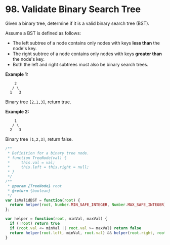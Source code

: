 # 98. Validate Binary Search Tree

Given a binary tree, determine if it is a valid binary search tree (BST).

Assume a BST is defined as follows:

- The left subtree of a node contains only nodes with keys **less than** the node's key.
- The right subtree of a node contains only nodes with keys **greater than** the node's key.
- Both the left and right subtrees must also be binary search trees.

**Example 1:**
```
    2
   / \
  1   3
```
Binary tree `[2,1,3]`, return true.

**Example 2:**
```
    1
   / \
  2   3
```
Binary tree `[1,2,3]`, return false.


```javascript
/**
 * Definition for a binary tree node.
 * function TreeNode(val) {
 *     this.val = val;
 *     this.left = this.right = null;
 * }
 */
/**
 * @param {TreeNode} root
 * @return {boolean}
 */
var isValidBST = function(root) {
  return helper(root, Number.MIN_SAFE_INTEGER, Number.MAX_SAFE_INTEGER)
};

var helper = function(root, minVal, maxVal) {
  if (!root) return true
  if (root.val <= minVal || root.val >= maxVal) return false
  return helper(root.left, minVal, root.val) && helper(root.right, root.val, maxVal)
}
```
